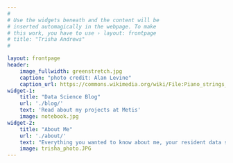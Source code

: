 ```yaml
---
#
# Use the widgets beneath and the content will be
# inserted automagically in the webpage. To make
# this work, you have to use › layout: frontpage
# title: "Trisha Andrews"
#

layout: frontpage
header:
    image_fullwidth: greenstretch.jpg
    caption: "photo credit: Alan Levine"
    caption_url: https://commons.wikimedia.org/wiki/File:Piano_strings_6.jpg
widget-1:
    title: "Data Science Blog"
    url: './blog/'
    text: 'Read about my projects at Metis'
    image: notebook.jpg
widget-2:
    title: "About Me"
    url: './about/'
    text: "Everything you wanted to know about me, your resident data scientist and blogger"
    image: trisha_photo.JPG
---
```


